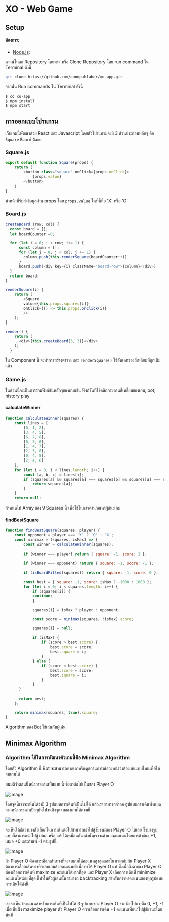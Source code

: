 # XO - Web Game

## Setup

#### ต้องการ:

- [Node.js](https://nodejs.org):

ดาวน์โหลด Repository โดยตรง หรือ Clone Repository โดย run command ใน Terminal ดังนี้

```bash
git clone https://github.com/aunnpaklabor/xo-app.git
```
จากนั้น Run commands ใน Terminal ดังนี้

```bash
$ cd xo-app
$ npm install
$ npm start
```

## การออกแบบโปรแกรม

เว็บเกมนี้พัฒนาด้วย React และ Javascript โดยตัวโปรแกรมจะมี 3 ส่วนประกอบหลักๆ คือ `Square` `Board` `Game`

### Square.js
```javascript
export default function Square(props) {
    return (
        <button class="square" onClick={props.onClick}>
            {props.value}
        </button>
    )
}
```
ทำหน้าที่รับส่งข้อมูลผ่าน props โดย `props.value` ในที่นี้คือ 'X' หรือ 'O'


### Board.js
```javascript
createBoard (row, col) {
  const board = [];
  let boardCounter =0;

  for (let i = 0; i < row; i+= 1) {
      const column = []; 
      for (let j = 0; j < col; j += 1) {
        column.push(this.renderSquare(boardCounter++))
      }
      board.push(<div key={i} className="board-row">{column}</div>)
  }
  return board;
}

renderSquare(i) {
    return (
        <Square
        value={this.props.squares[i]}
        onClick={() => this.props.onClick(i)}
        />
    );
}

render() {
    return (
      <div>{this.createBoard(3, 3)}</div>
    );
  }
```
ใน Component นี้ จะทำการสร้างตาราง และ `renderSquare()` ใช้อัพเดทช่องสี่เหลี่ยมที่ถูกเติมแล้ว

### Game.js
ในส่วนนี้จะเป็นการรวมฟังก์ชันหลักๆของเกมเช่น ฟังก์ชันที่ใช้คลิกกระดานสี่เหลี่ยมของเกม, bot, history play

#### calculateWinner
```javascript
function calculateWinner(squares) {
    const lines = [
        [0, 1, 2],
        [3, 4, 5],
        [6, 7, 8],
        [0, 3, 6],
        [1, 4, 7],
        [2, 5, 8],
        [0, 4, 8],
        [2, 4, 6]
    ];
    for (let i = 0; i < lines.length; i++) {
        const [a, b, c] = lines[i];
        if (squares[a] && squares[a] === squares[b] && squares[a] === squares[c]) {
            return squares[a];
        }
    }
    return null;
```

กำหนดให้ Array ของ 9 Squares นี้ เพิ่อใช้ในการคำนวณหาผู้ชนะเกม  

#### findBestSquare

```javascript
function findBestSquare(squares, player) { 
    const opponent = player === 'X' ? 'O' : 'X';
    const minimax = (squares, isMax) => {
        const winner = calculateWinner(squares);
      
        if (winner === player) return { square: -1, score: 1 };
      
        if (winner === opponent) return { square: -1, score: -1 };
      
        if (isBoardFilled(squares)) return { square: -1, score: 0 };
      
        const best = { square: -1, score: isMax ? -1000 : 1000 };
        for (let i = 0; i < squares.length; i++) {
            if (squares[i]) {
            continue;
            }

            squares[i] = isMax ? player : opponent;

            const score = minimax(squares, !isMax).score;

            squares[i] = null;
  
            if (isMax) {
                if (score > best.score) {
                    best.score = score;
                    best.square = i;
                }
            } else {
                if (score < best.score) {
                    best.score = score;
                    best.square = i;
                }
            }
      }
      
      return best;
    };

    return minimax(squares, true).square;
}
```
Algorithm ของ Bot ใช้เล่นกับผู้เล่น

## Minimax Algorithm

### Algorithm ใช้ในการพัฒนาตัวเกมนี้คือ Minimax Algorithm

โดยตัว Algorithm นี้ Bot จะสามารถคาดเดาหรือดูสถานการณ์ล่วงหน้าว่าต้องเล่นแบบไหนเพื่อให้จบเกมได้  

สมมติว่าตอนนี้หน้ากระดานเป็นแบบนี้ ซึ่งตาต่อไปเป็นของ Player O  

![image](https://github.com/aunnpaklabor/xo-app/blob/master/1.png)

โดยจุดนี้เราจะเห็นได้ว่ามี 3 รูปแบบการเดินที่เป็นไปได้ แล้วเราสามารถจำลองรูปแบบการเดินทั้งหมดจากหน้ากระดานปัจจุบันไปจนถึงจุดจบของเกมได้ตามนี้

![image](https://github.com/aunnpaklabor/xo-app/blob/master/1_game_tree.png)

จะเห็นได้ชัดว่าบางตัวเลือกในการเดินต่อไปสามารถนำไปสู่ชัยชนะของ Player O ได้เลย ซึ่งบางรูปแบบก็สามารถนำไปสู่ เสมอ หรือ แพ้ ได้เหมือนกัน ดังนั้นเราจะคำนวณคะแนนโดยการถ้าชนะ +1, เสมอ +0 และถ้าแพ้ -1 ตามรูปนี้

![image](https://github.com/aunnpaklabor/xo-app/blob/master/2_game_tree.png)

ถ้า Player O ต้องการเลือกเส้นทางที่จะจบเกมได้คะแนนสูงสุดและในทางกลับกัน Player X ต้องการเลือกเส้นทางที่จะจบเกมด้วยคะแนนต่ำเพื่อทำให้ Player O แพ้ ซึ่งเมื่อถึงตาของ Player O ต้องเลือกการเดินที่ maximize คะแนนได้มากที่สุด และ Player X เลือกการเดินที่ minimize คะแนนให้น้อยที่สุด นี้ทำให้ตัวผู้เล่นนั้นสามารถ backtracking สำหรับการหาคะแนนของทุกรูปแบบการเดินได้ดังนี้

![image](https://github.com/aunnpaklabor/xo-app/blob/master/3_game_tree.png)

เราจะเห็นว่าคะแนนสำหรับการเดินที่เป็นไปได้ 3 รูปแบบของ Player O จากซ้ายไปขวาคือ 0, +1, -1 เมื่อเป็นฝั่ง maximize player ตัว Player O ควรเลือกการเดิน +1 คะแนนเพื่อนำไปสู่ชัยชนะโดยทันที






